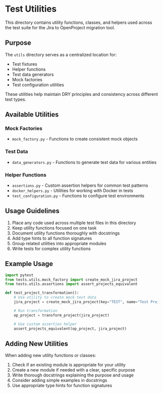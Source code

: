 # Test Utilities

This directory contains utility functions, classes, and helpers used across the test suite for the Jira to OpenProject migration tool.

## Purpose

The `utils` directory serves as a centralized location for:

- Test fixtures
- Helper functions
- Test data generators
- Mock factories
- Test configuration utilities

These utilities help maintain DRY principles and consistency across different test types.

## Available Utilities

### Mock Factories

- `mock_factory.py` - Functions to create consistent mock objects

### Test Data

- `data_generators.py` - Functions to generate test data for various entities

### Helper Functions

- `assertions.py` - Custom assertion helpers for common test patterns
- `docker_helpers.py` - Utilities for working with Docker in tests
- `test_configuration.py` - Functions to configure test environments

## Usage Guidelines

1. Place any code used across multiple test files in this directory
2. Keep utility functions focused on one task
3. Document utility functions thoroughly with docstrings
4. Add type hints to all function signatures
5. Group related utilities into appropriate modules
6. Write tests for complex utility functions

## Example Usage

```python
import pytest
from tests.utils.mock_factory import create_mock_jira_project
from tests.utils.assertions import assert_projects_equivalent

def test_project_transformation():
    # Use utility to create mock test data
    jira_project = create_mock_jira_project(key="TEST", name="Test Project")

    # Run transformation
    op_project = transform_project(jira_project)

    # Use custom assertion helper
    assert_projects_equivalent(op_project, jira_project)
```

## Adding New Utilities

When adding new utility functions or classes:

1. Check if an existing module is appropriate for your utility
2. Create a new module if needed with a clear, specific purpose
3. Write thorough docstrings explaining the purpose and usage
4. Consider adding simple examples in docstrings
5. Use appropriate type hints for function signatures
